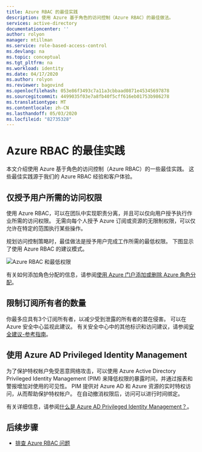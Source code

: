 ```yaml
---
title: Azure RBAC 的最佳实践
description: 使用 Azure 基于角色的访问控制（Azure RBAC）的最佳做法。
services: active-directory
documentationcenter: ''
author: rolyon
manager: mtillman
ms.service: role-based-access-control
ms.devlang: na
ms.topic: conceptual
ms.tgt_pltfrm: na
ms.workload: identity
ms.date: 04/17/2020
ms.author: rolyon
ms.reviewer: bagovind
ms.openlocfilehash: 053e86f3493c7a11a3cbbaad0871e45345697878
ms.sourcegitcommit: 4499035f03e7a8fb40f5cff616eb01753b986278
ms.translationtype: MT
ms.contentlocale: zh-CN
ms.lasthandoff: 05/03/2020
ms.locfileid: "82735328"
---
```

# <a name="best-practices-for-azure-rbac"></a>Azure RBAC 的最佳实践

本文介绍使用 Azure 基于角色的访问控制（Azure RBAC）的一些最佳实践。 这些最佳实践源于我们的 Azure RBAC 经验和客户体验。

## <a name="only-grant-the-access-users-need"></a>仅授予用户所需的访问权限

使用 Azure RBAC，可以在团队中实现职责分离，并且可以仅向用户授予执行作业所需的访问权限。 无需向每个人授予 Azure 订阅或资源的无限制权限，可以仅允许在特定的范围执行某些操作。

规划访问控制策略时，最佳做法是授予用户完成工作所需的最低权限。 下图显示了使用 Azure RBAC 的建议模式。

![Azure RBAC 和最低权限](./media/best-practices/rbac-least-privilege.png)

有关如何添加角色分配的信息，请参阅[使用 Azure 门户添加或删除 Azure 角色分配](role-assignments-portal.md)。

## <a name="limit-the-number-of-subscription-owners"></a>限制订阅所有者的数量

你最多应具有3个订阅所有者，以减少受到泄露的所有者的潜在侵害。 可以在 Azure 安全中心监视此建议。 有关安全中心中的其他标识和访问建议，请参阅[安全建议-参考指南](../security-center/recommendations-reference.md)。

## <a name="use-azure-ad-privileged-identity-management"></a>使用 Azure AD Privileged Identity Management

为了保护特权帐户免受恶意网络攻击，可以使用 Azure Active Directory Privileged Identity Management (PIM) 来降低权限的暴露时间，并通过报表和警报增加对使用的可见性。 PIM 提供对 Azure AD 和 Azure 资源的实时特权访问，从而帮助保护特权帐户。 在自动撤消权限后，访问可以进行时间绑定。 

有关详细信息，请参阅[什么是 Azure AD Privileged Identity Management？](../active-directory/privileged-identity-management/pim-configure.md)。

## <a name="next-steps"></a>后续步骤

- [排查 Azure RBAC 问题](troubleshooting.md)